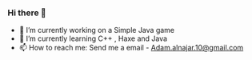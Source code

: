 ### Hi there 👋
- 🔭 I’m currently working on a Simple Java game
- 🌱 I’m currently learning C++ , Haxe and Java
- 📫 How to reach me: Send me a email - Adam.alnajar.10@gmail.com

